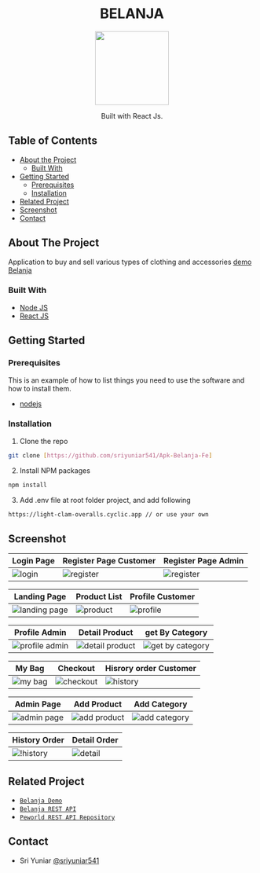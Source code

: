<h1 align="center">BELANJA</h1>

<p align="center">
  <img height="150" src="https://res.cloudinary.com/dxrsjyu6o/image/upload/v1675087904/belanja/Group_1159_1_rhys0v.png"  />
</p>
<p align="center">
  Built with React Js.
</p>

## Table of Contents

- [About the Project](#about-the-project)
  - [Built With](#built-with)
- [Getting Started](#getting-started)
  - [Prerequisites](#prerequisites)
  - [Installation](#installation)
- [Related Project](#related-project)
- [Screenshot](#screenshot)
- [Contact](#contact)

## About The Project

Application to buy and sell various types of clothing and accessories [demo Belanja](https://apk-belanja-fe.vercel.app/)

### Built With

- [Node JS](https://nodejs.org/en/docs/)
- [React JS](https://reactjs.org/)

## Getting Started

### Prerequisites

This is an example of how to list things you need to use the software and how to install them.

- [nodejs](https://nodejs.org/en/download/)

### Installation

1. Clone the repo

```bash
git clone [https://github.com/sriyuniar541/Apk-Belanja-Fe]
```

2. Install NPM packages

```bash
npm install
```

3. Add .env file at root folder project, and add following

```bash
https://light-clam-overalls.cyclic.app // or use your own
```

## Screenshot

| Login Page                                | Register Page Customer                       | Register Page Admin                          |
| ----------------------------------------- | -------------------------------------------- | -------------------------------------------- |
| ![login](https://res.cloudinary.com/dxrsjyu6o/image/upload/v1675087220/belanja/login-belanja_ecplmj.png) | ![register](https://res.cloudinary.com/dxrsjyu6o/image/upload/v1675088816/belanja/registerCus-belanja_apktxd.png) | ![register](https://res.cloudinary.com/dxrsjyu6o/image/upload/v1675087222/belanja/register-belanja_ykhsx6.png) |

| Landing Page                                               | Product List                        | Profile Customer                                            |
| ---------------------------------------------------------- | -------------------------------------------- | ------------------------------------------------- |
| ![landing page](https://res.cloudinary.com/dxrsjyu6o/image/upload/v1677999516/belanja/landingPage_baru_k0thzu.png) | ![product](https://res.cloudinary.com/dxrsjyu6o/image/upload/v1675087217/belanja/daftarProduct-belanja_vkogpl.png) | ![profile](https://res.cloudinary.com/dxrsjyu6o/image/upload/v1677999756/belanja/Screenshot_164_ruxufk.png) |

| Profile Admin                                             | Detail Product                                           | get By Category                                               |
| --------------------------------------------------------- | ----------------------------------------------------- | ----------------------------------------------------------- |
| ![profile admin](https://res.cloudinary.com/dxrsjyu6o/image/upload/v1677999512/belanja/profile_baru_jvvv1x.png) | ![detail product](https://res.cloudinary.com/dxrsjyu6o/image/upload/v1675087220/belanja/detailProduct-belanja_uqot0v.png) | ![get by category](https://res.cloudinary.com/dxrsjyu6o/image/upload/v1678000031/belanja/filterproduct_baru_b2hmq0.png) |

| My Bag                                            | Checkout                                          | Hisrory order Customer                                          |
| ------------------------------------------------------ | ------------------------------------------------ | ------------------------------------------------- |
| ![my bag](https://res.cloudinary.com/dxrsjyu6o/image/upload/v1677999516/belanja/mybag_baru_carb3s.png) | ![checkout](https://res.cloudinary.com/dxrsjyu6o/image/upload/v1677999511/belanja/checkout_baru_uwrcps.png) | ![history](https://res.cloudinary.com/dxrsjyu6o/image/upload/v1677999513/belanja/order_baru_ogcubi.png) |

| Admin Page                                     | Add Product                                     | Add Category                                  |                                     
| ---------------------------------------------- | ------------------------------------------------- | -------------------------------------------------- | 
| ![admin page](https://res.cloudinary.com/dxrsjyu6o/image/upload/v1677999516/belanja/product_baru_yuvyl9.png) | ![add product](https://res.cloudinary.com/dxrsjyu6o/image/upload/v1677999512/belanja/editproduct_baru_eobwty.png) | ![add category](https://res.cloudinary.com/dxrsjyu6o/image/upload/v1677999509/belanja/category_baru_tgqqrh.png) |

| History Order                                           | Detail Order                                          | 
| ------------------------------------------------------ | ------------------------------------------------ | 
| ![!history](https://res.cloudinary.com/dxrsjyu6o/image/upload/v1678000570/belanja/Screenshot_172_bwzejc.png) | ![detail](https://res.cloudinary.com/dxrsjyu6o/image/upload/v1677999512/belanja/detailorder_baru_yvgti7.png) |

## Related Project

- [`Belanja Demo`](https://apk-belanja-fe.vercel.app/)
- [`Belanja REST API`](https://light-clam-overalls.cyclic.app)
- [`Peworld REST API Repository`](https://github.com/sriyuniar541/Apk-Belanja-Be)

## Contact
  - Sri Yuniar [@sriyuniar541](https://github.com/sriyuniar541)
